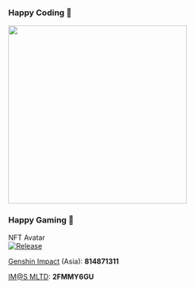### Happy Coding 👋
<img src="https://github-readme-stats.vercel.app/api/top-langs/?username=mc256&langs_count=10&layout=compact&theme=graywhite" width="360"/>

### Happy Gaming 👾
NFT Avatar <br/>
[![Release](https://img.shields.io/badge/ETH-0xB05aA0D74e0C0857D3A184d666062d843b67437d-blue?logo=ethereum&logoColor=white&style=flat-square&color=%2350c3ff&logoWidth=17)](https://opensea.io/assets/ethereum/0x495f947276749ce646f68ac8c248420045cb7b5e/79767187670508267541581898996763846900408929008789729806553921175712180469761)


<a href="https://genshin.hoyoverse.com/" target="_blank">Genshin Impact</a> (Asia): **814871311** <br/>
<!--<img src="https://mc256.dev/wp-content/uploads/2022/09/IMG_0945.png" width="360"/>-->
<a href="https://millionlive-theaterdays.idolmaster-official.jp/" target="_blank">IM@S MLTD</a>: **2FMMY6GU** <br/>
<!--<img src="https://mc256.dev/wp-content/uploads/2022/09/IMG_5362AA53FF6F-1.jpeg" width="360"/>-->


